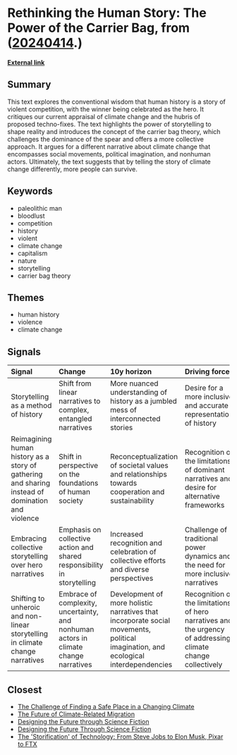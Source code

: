# __Rethinking the Human Story: The Power of the Carrier Bag__, from ([20240414](https://kghosh.substack.com/p/20240414).)

__[External link](https://theoutline.com/post/7886/ursula-le-guin-carrier-bag-theory)__



## Summary

This text explores the conventional wisdom that human history is a story of violent competition, with the winner being celebrated as the hero. It critiques our current appraisal of climate change and the hubris of proposed techno-fixes. The text highlights the power of storytelling to shape reality and introduces the concept of the carrier bag theory, which challenges the dominance of the spear and offers a more collective approach. It argues for a different narrative about climate change that encompasses social movements, political imagination, and nonhuman actors. Ultimately, the text suggests that by telling the story of climate change differently, more people can survive.

## Keywords

* paleolithic man
* bloodlust
* competition
* history
* violent
* climate change
* capitalism
* nature
* storytelling
* carrier bag theory

## Themes

* human history
* violence
* climate change

## Signals

| Signal                                                                                           | Change                                                                               | 10y horizon                                                                                                                        | Driving force                                                                                               |
|:-------------------------------------------------------------------------------------------------|:-------------------------------------------------------------------------------------|:-----------------------------------------------------------------------------------------------------------------------------------|:------------------------------------------------------------------------------------------------------------|
| Storytelling as a method of history                                                              | Shift from linear narratives to complex, entangled narratives                        | More nuanced understanding of history as a jumbled mess of interconnected stories                                                  | Desire for a more inclusive and accurate representation of history                                          |
| Reimagining human history as a story of gathering and sharing instead of domination and violence | Shift in perspective on the foundations of human society                             | Reconceptualization of societal values and relationships towards cooperation and sustainability                                    | Recognition of the limitations of dominant narratives and desire for alternative frameworks                 |
| Embracing collective storytelling over hero narratives                                           | Emphasis on collective action and shared responsibility in storytelling              | Increased recognition and celebration of collective efforts and diverse perspectives                                               | Challenge of traditional power dynamics and the need for more inclusive narratives                          |
| Shifting to unheroic and non-linear storytelling in climate change narratives                    | Embrace of complexity, uncertainty, and nonhuman actors in climate change narratives | Development of more holistic narratives that incorporate social movements, political imagination, and ecological interdependencies | Recognition of the limitations of hero narratives and the urgency of addressing climate change collectively |

## Closest

* [The Challenge of Finding a Safe Place in a Changing Climate](efa36dc9bd5ddc890866d4ab1e68e71f)
* [The Future of Climate-Related Migration](c81fc28723b795ba2febc1fc728d6f1a)
* [Designing the Future through Science Fiction](a438591373b3ce215c807a83c53eabe3)
* [Designing the Future Through Science Fiction](5d2fec6b3cc04645c92e73267da0f7d9)
* [The 'Storification' of Technology: From Steve Jobs to Elon Musk, Pixar to FTX](88e3e65091dc7c588417ee6ce1442256)